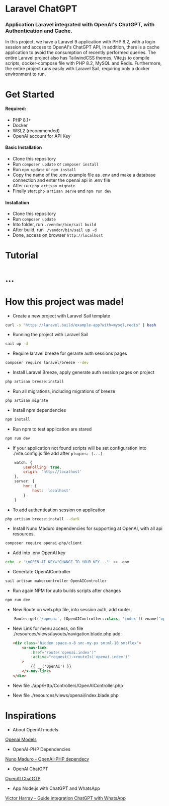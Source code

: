 <h1>Laravel ChatGPT</h1>
<h3>Application Laravel integrated with OpenAI's ChatGPT, with Authentication and Cache.</h3>
<p>In this project, we have a Laravel 9 application with PHP 8.2, with a login session and access to OpenAI's ChatGPT API, in addition, there is a cache application to avoid the consumption of recently performed queries.
The entire Laravel project also has TailwindCSS themes, Vite.js to compile scripts, docker-compose file with PHP 8.2, MySQL and Redis. Furthermore, the entire project runs easily with Laravel Sail, requiring only a docker environment to run.</p>
<h1>Get Started</h1>
<h4>Required:</h4>

-   PHP 8.1+
-   Docker
-   WSL2 (recommended)
-   OpenAI account for API Key

<h4>Basic Installation</h4>

-   Clone this repository
-   Run `composer update` or  `composer install`
-   Run `npm update` or  `npm install`
-   Copy the name of the .env.example file as .env and make a database connection and enter the openai api in .env file
-   After run `php artisan migrate`
-   Finally start `php artisan serve` and `npm run dev`


<h4>Installation</h4>

-   Clone this repository
-   Run `composer update`
-   Into folder, run `./vendor/bin/sail build`
-   After build, run `./vendor/bin/sail up -d`
-   Done, access on browser `http://localhost`

<h1>Tutorial<h1>
...

<h1>How this project was made!</h1>

-   Create a new project with Laravel Sail template

```bash
curl -s "https://laravel.build/example-app?with=mysql,redis" | bash
```

-   Running the project with Laravel Sail

```bash
sail up -d
```

-   Require laravel breeze for gerante auth sessions pages

```bash
composer require laravel/breeze --dev
```

-   Install Laravel Breeze, apply generate auth session pages on project

```bash
php artisan breeze:install
```

-   Run all migrations, including migrations of breeze

```bash
php artisan migrate
```

-   Install npm dependencies

```bash
npm install
```

-   Run npm to test application are stared

```bash
npm run dev
```

-   If your application not found scripts will be set configuration into ./vite.config.js file add after `plugins: [...]`

```js
    watch: {
        usePolling: true,
        origin: 'http://localhost'
    },
    server: {
        hmr: {
            host: 'localhost'
        }
    }
```

-   To add authentication session on application

```bash
php artisan breeze:install --dark
```

-   Install Nuno Maduro dependencies for supporting at OpenAI, with all api resources.

```bash
composer require openai-php/client
```

-   Add into .env OpenAI key

```bash
echo -e '\nOPEN_AI_KEY="CHANGE_TO_YOUR_KEY..."' >> .env
```

-   Genertate OpenAIController

```bash
sail artisan make:controller OpenAIController
```

-   Run again NPM for auto builds scripts after changes

```bash
npm run dev
```

-   New Route on web.php file, into session auth, add route:

```php
    Route::get('/openai', [OpenAIController::class, 'index'])->name('openai.index');
```

-   New Link for menu access, on file ./resources/views/layouts/navigation.blade.php add:

    ```html
    <div class="hidden space-x-8 sm:-my-px sm:ml-10 sm:flex">
        <x-nav-link
            :href="route('openai.index')"
            :active="request()->routeIs('openai.index')"
        >
            {{ __('OpenAI') }}
        </x-nav-link>
    </div>
    ```

-   New file ./app/Http/Controllers/OpenAIController.php

-   New file ./resources/views/openai/index.blade.php

<h1>Inspirations</h1>

-   About OpenAI models

[Openai Models](https://beta.openai.com/docs/models/gpt-3)

-   OpenAI-PHP Dependencies

[Nuno Maduro - OpenAI-PHP dependecy](https://github.com/openai-php/client)

-   OpenAI ChatGPT

[OpenAI ChatGTP](https://openai.com/blog/chatgpt/)

-   App Node.js with ChatGPT and WhatsApp

[Victor Harray - Guide integration ChatGPT with WhatsApp](https://medium.com/@victorhcharry/guia-completo-de-como-integrar-o-gpt-com-whatsapp-da9040341859)
